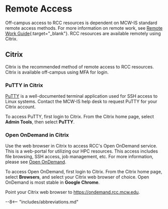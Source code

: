 # Remote Access

Off-campus access to RCC resources is dependent on MCW-IS standard remote access methods. For more information on remote work, see [Remote Work Guide](https://infoscope.mcw.edu/is/virtual.htm){:target="_blank"}. RCC resources are available remotely using Citrix.

## Citrix

Citrix is the recommended method of remote access to RCC resources. Citrix is available off-campus using MFA for login.

### PuTTY in Citrix

[PuTTY](putty.md) is a well-documented terminal application used for SSH access to Linux systems. Contact the MCW-IS help desk to request PuTTY for your Citrix account.

To access PuTTY, first login to Citrix. From the Citrix home page, select **Admin Tools**, then select **PuTTY**.

### Open OnDemand in Citrix

Use the web browser in Citrix to access RCC's Open OnDemand service. This is a web-portal for utilizing our HPC resources. This access includes file browsing, SSH access, job management, etc. For more information, please see [Open OnDemand](ondemand.md).

To access Open OnDemand, first login to Citrix. From the Citrix home page, select **Browsers**, and select your Citrix web browser of choice. Open OnDemand is most stable in **Google Chrome**.

Point your Citrix web browser to <https://ondemand.rcc.mcw.edu>.

--8<-- "includes/abbreviations.md"
